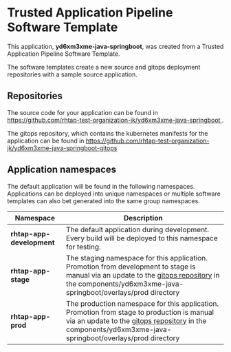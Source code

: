 # Trusted Application Pipeline Software Template

This application, **yd6xm3xme-java-springboot**, was created from a Trusted Application Pipeline Software Template.

The software templates create a new source and gitops deployment repositories with a sample source application. 

## Repositories

The source code for your application can be found in [https://github.com/rhtap-test-organization-jk/yd6xm3xme-java-springboot ](https://github.com/rhtap-test-organization-jk/yd6xm3xme-java-springboot ).
 
The gitops repository, which contains the kubernetes manifests for the application can be found in 
[https://github.com/rhtap-test-organization-jk/yd6xm3xme-java-springboot-gitops ](https://github.com/rhtap-test-organization-jk/yd6xm3xme-java-springboot-gitops ) 

## Application namespaces 

The default application will be found in the following namespaces. Applications can be deployed into unique namespaces or multiple software templates can also bet generated into the same group namespaces.  

|  Namespace   |  Description   |  
| -------- | -------- |   
| **rhtap-app-development** | The default application during development. Every build will be deployed to this namespace for testing. | 
| **rhtap-app-stage** | The staging namespace for this application. Promotion from development to stage is manual via an update to the [gitops repository](https://github.com/rhtap-test-organization-jk/yd6xm3xme-java-springboot-gitops ) in the components/yd6xm3xme-java-springboot/overlays/prod directory |  
| **rhtap-app-prod** | The production namespace for this application. Promotion from stage to production is manual via an update to the [gitops repository](https://github.com/rhtap-test-organization-jk/yd6xm3xme-java-springboot-gitops ) in the components/yd6xm3xme-java-springboot/overlays/prod directory | 